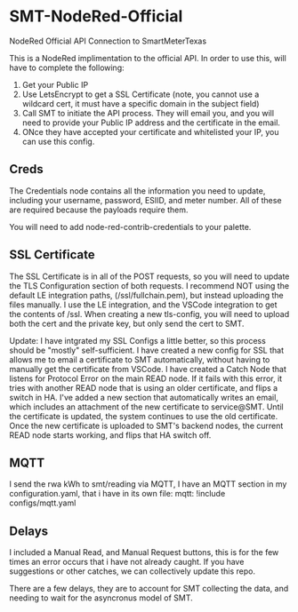 # SMT-NodeRed-Official
NodeRed Official API Connection to SmartMeterTexas

This is a NodeRed implimentation to the official API.  In order to use this, will have to complete the following:
  1. Get your Public IP
  2. Use LetsEncrypt to get a SSL Certificate (note, you cannot use a wildcard cert, it must have a specific domain in the subject field)
  3. Call SMT to initiate the API process. They will email you, and you will need to provide your Public IP address and the certificate in the email.
  4. ONce they have accepted your certificate and whitelisted your IP, you can use this config.

## Creds
The Credentials node contains all the information you need to update, including your username, password, ESIID, and meter number.  All of these are required because the payloads require them.

You will need to add node-red-contrib-credentials to your palette.

## SSL Certificate
The SSL Certificate is in all of the POST requests, so you will need to update the TLS Configuration section of both requests. I recommend NOT using the default LE integration paths, (/ssl/fullchain.pem), but instead uploading the files manually.  I use the LE integration, and the VSCode integration to get the contents of /ssl.  When creating a new tls-config, you will need to upload both the cert and the private key, but only send the cert to SMT.

Update: I have intgrated my SSL Configs a little better, so this process should be "mostly" self-sufficient.  I have created a new config for SSL that allows me to email a certificate to SMT automatically, without having to manually get the certificate from VSCode.
I have created a Catch Node that listens for Protocol Error on the main READ node. If it fails with this error, it tries with another READ node that is using an older certificate, and flips a switch in HA. I've added a new section that automatically writes an email, which includes an attachment of the new certificate to service@SMT. Until the certificate is updated, the system continues to use the old certificate. Once the new certificate is uploaded to SMT's backend nodes, the current READ node starts working, and flips that HA switch off.

## MQTT
I send the rwa kWh to smt/reading via MQTT, I have an MQTT section in my configuration.yaml, that i have in its own file: mqtt: !include configs/mqtt.yaml

## Delays
I included a Manual Read, and Manual Request buttons, this is for the few times an error occurs that i have not already caught.  If you have suggestions or other catches, we can collectively update this repo.

There are a few delays, they are to account for SMT collecting the data, and needing to wait for the asyncronus model of SMT.
